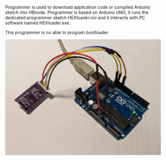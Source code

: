 Programmer is used to download application code or compiled Arduino sketch into HBnode. Programmer is based on Arduino UNO, it runs the dedicated programmer sketch HEXloader.ino and it interacts with PC software named HEXloader.exe.

This programmer is no able to program bootloader.

![Programmer connected](https://github.com/akouz/HBnode/blob/main/AVR64DD32/Programmer/Programmer_connected.jpg)
